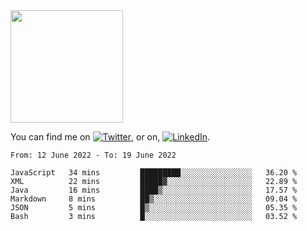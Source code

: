 <!-- ![visitors](https://visitor-badge.glitch.me/badge?page_id=page.id) -->

<img height="180em" src="https://github-readme-stats.vercel.app/api?username=alihernandez&show_icons=true&hide_border=true&&count_private=true&include_all_commits=true" />

<!-- Actual text -->

You can find me on [![Twitter][1.2]][1], or on, [![LinkedIn][2.2]][2].

<!-- Icons -->

[1.2]: http://i.imgur.com/wWzX9uB.png (twitter icon without padding)
[2.2]: https://raw.githubusercontent.com/MartinHeinz/MartinHeinz/master/linkedin-3-16.png (LinkedIn icon without padding)

<!-- Links to your social media accounts -->

[1]: https://twitter.com/phantomramen
[2]: https://www.linkedin.com/in/ali-hernandez-96b1b71a9/

<!--START_SECTION:waka-->

```text
From: 12 June 2022 - To: 19 June 2022

JavaScript   34 mins         █████████░░░░░░░░░░░░░░░░   36.20 %
XML          22 mins         █████▓░░░░░░░░░░░░░░░░░░░   22.89 %
Java         16 mins         ████▒░░░░░░░░░░░░░░░░░░░░   17.57 %
Markdown     8 mins          ██▒░░░░░░░░░░░░░░░░░░░░░░   09.04 %
JSON         5 mins          █▒░░░░░░░░░░░░░░░░░░░░░░░   05.35 %
Bash         3 mins          █░░░░░░░░░░░░░░░░░░░░░░░░   03.52 %
```

<!--END_SECTION:waka-->
